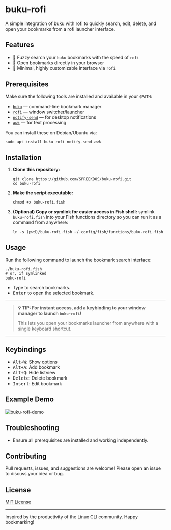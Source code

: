 # buku-rofi

A simple integration of [buku](https://github.com/jarun/buku) with [rofi](https://github.com/davatorium/rofi) to quickly search, edit, delete, and open your bookmarks from a rofi launcher interface.

## Features

- 🚀 Fuzzy search your `buku` bookmarks with the speed of `rofi`
- 🔗 Open bookmarks directly in your browser
- 🎨 Minimal, highly customizable interface via `rofi`
## Prerequisites

Make sure the following tools are installed and available in your `$PATH`:

- [`buku`](https://github.com/jarun/buku) — command-line bookmark manager
- [`rofi`](https://github.com/davatorium/rofi) — window switcher/launcher
- [`notify-send`](https://man7.org/linux/man-pages/man1/notify-send.1.html) — for desktop notifications
- [`awk`](https://www.gnu.org/software/gawk/) — for text processing

You can install these on Debian/Ubuntu via:

```fish
sudo apt install buku rofi notify-send awk
```

## Installation

1. **Clone this repository:**
   ```fish
   git clone https://github.com/SPREEKDOS/buku-rofi.git
   cd buku-rofi
   ```

2. **Make the script executable:**
   ```fish
   chmod +x buku-rofi.fish
   ```

3. **(Optional) Copy or symlink for easier access in Fish shell:**
   symlink `buku-rofi.fish` into your Fish functions directory so you can run it as a command from anywhere:
   ```fish
   ln -s (pwd)/buku-rofi.fish ~/.config/fish/functions/buku-rofi.fish
   ```

## Usage

Run the following command to launch the bookmark search interface:

```fish
./buku-rofi.fish
# or, if symlinked
buku-rofi
```

- Type to search bookmarks.
- <kbd>Enter</kbd> to open the selected bookmark.

---

> **💡 TIP: For instant access, add a keybinding to your window manager to launch `buku-rofi`!**
>
> This lets you open your bookmarks launcher from anywhere with a single keyboard shortcut.

---

## Keybindings

- <kbd>Alt+W</kbd>: Show options
- <kbd>Alt+A</kbd>: Add bookmark
- <kbd>Alt+Q</kbd>: Hide listview
- <kbd>Delete</kbd>: Delete bookmark
- <kbd>Insert</kbd>: Edit bookmark

## Example Demo

![buku-rofi-demo](docs/demo.gif)

## Troubleshooting

- Ensure all prerequisites are installed and working independently.

## Contributing

Pull requests, issues, and suggestions are welcome! Please open an issue to discuss your idea or bug.

## License

[MIT License](LICENSE)

---

Inspired by the productivity of the Linux CLI community. Happy bookmarking!
